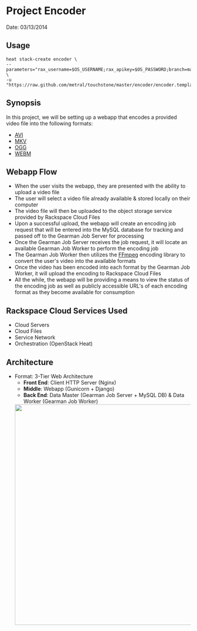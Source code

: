 # Project Encoder

Date: 03/13/2014

## Usage
```
heat stack-create encoder \
--parameters="rax_username=$OS_USERNAME;rax_apikey=$OS_PASSWORD;branch=master" \
-u "https://raw.github.com/metral/touchstone/master/encoder/encoder.template"
```

## Synopsis
In this project, we will be setting up a webapp that encodes a provided video file into the following formats:
  * [AVI](http://en.wikipedia.org/wiki/Audio_Video_Interleave)
  * [MKV](http://en.wikipedia.org/wiki/Matroska)
  * [OGG](http://en.wikipedia.org/wiki/Ogg)
  * [WEBM](http://en.wikipedia.org/wiki/WebM)

## Webapp Flow
  * When the user visits the webapp, they are presented with the ability to upload a video file
  * The user will select a video file already available & stored locally on their computer
  * The video file will then be uploaded to the object storage service provided by Rackspace Cloud Files
  * Upon a successful upload, the webapp will create an encoding job request that will be entered into the MySQL database for tracking and passed off to the Gearman Job Server for processing
  * Once the Gearman Job Server receives the job request, it will locate an available Gearman Job Worker to perform the encoding job
  * The Gearman Job Worker then utilizes the [FFmpeg](http://www.ffmpeg.org/) encoding library to convert the user's video into the available formats
  * Once the video has been encoded into each format by the Gearman Job Worker, it will upload the encoding to Rackspace Cloud Files
  * All the while, the webapp will be providing a means to view the status of the encoding job as well as publicly accessible URL's of each encoding format as they become available for consumption
 
## Rackspace Cloud Services Used
  * Cloud Servers
  * Cloud Files
  * Service Network
  * Orchestration (OpenStack Heat)

## Architecture
  * Format: 3-Tier Web Architecture
    * **Front End**: Client HTTP Server (Nginx)
    * **Middle**: Webapp (Gunicorn + Django)
    * **Back End**: Data Master (Gearman Job Server + MySQL DB) & Data Worker (Gearman Job Worker)
    <div><img src="https://raw.github.com/metral/touchstone/master/encoder/extras/encoder.jpg" height="600" width="700"></div>
